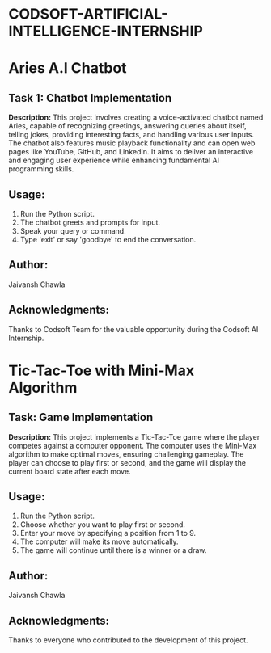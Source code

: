 # CODSOFT-ARTIFICIAL-INTELLIGENCE-INTERNSHIP
# Aries A.I Chatbot

## Task 1: Chatbot Implementation
**Description:** This project involves creating a voice-activated chatbot named Aries, capable of recognizing greetings, answering queries about itself, telling jokes, providing interesting facts, and handling various user inputs. The chatbot also features music playback functionality and can open web pages like YouTube, GitHub, and LinkedIn. It aims to deliver an interactive and engaging user experience while enhancing fundamental AI programming skills.

## Usage:
1. Run the Python script.
2. The chatbot greets and prompts for input.
3. Speak your query or command.
4. Type 'exit' or say 'goodbye' to end the conversation.

## Author:
Jaivansh Chawla

## Acknowledgments:
Thanks to Codsoft Team for the valuable opportunity during the Codsoft AI Internship.

# Tic-Tac-Toe with Mini-Max Algorithm

## Task: Game Implementation
**Description:** This project implements a Tic-Tac-Toe game where the player competes against a computer opponent. The computer uses the Mini-Max algorithm to make optimal moves, ensuring challenging gameplay. The player can choose to play first or second, and the game will display the current board state after each move.

## Usage:
1. Run the Python script.
2. Choose whether you want to play first or second.
3. Enter your move by specifying a position from 1 to 9.
4. The computer will make its move automatically.
5. The game will continue until there is a winner or a draw.

## Author:
Jaivansh Chawla

## Acknowledgments:
Thanks to everyone who contributed to the development of this project.
